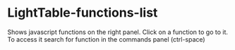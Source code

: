 # LightTable-functions-list
Shows javascript functions on the right panel. Click on a function to go to it. To access it search for function in the commands panel (ctrl-space)

